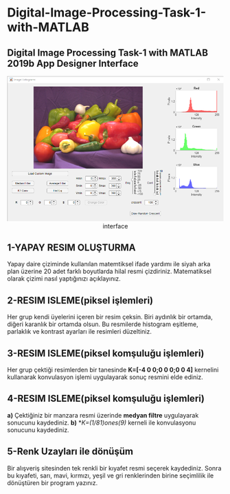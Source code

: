 # Digital-Image-Processing-Task-1-with-MATLAB
## Digital Image Processing Task-1 with MATLAB 2019b App Designer Interface

<p align="center">

  <img src="https://github.com/mguludag/Digital-Image-Processing-Task-1-with-MATLAB/blob/master/2019-11-24_023846.png?raw=true">
  interface

</p>



## 1-YAPAY RESIM OLUŞTURMA
Yapay daire çiziminde kullanılan matemtiksel ifade yardımı ile siyah arka plan üzerine 20 adet farklı boyutlarda hilal resmi çizdiriniz. Matematiksel olarak çizimi nasıl yaptığınızı açıklayınız.

## 2-RESIM ISLEME(piksel işlemleri)
Her grup kendi üyelerini içeren bir resim çeksin. Biri aydınlık bir ortamda, diğeri karanlık bir ortamda olsun. Bu resmilerde histogram eşitleme, parlaklık ve kontrast ayarları ile resimleri düzeltiniz. 

## 3-RESIM ISLEME(piksel komşuluğu işlemleri)
Her grup çektiği resimlerden bir tanesinde **K=[-4 0 0;0 0 0;0 0 4]** kernelini kullanarak konvulasyon işlemi uygulayarak sonuç resmini elde ediniz.
## 4-RESIM ISLEME(piksel komşuluğu işlemleri)
**a)** Çektiğiniz bir manzara resmi üzerinde **medyan filtre** uygulayarak sonucunu kaydediniz. 
**b)** **K=(1/81)*ones(9)** kerneli ile konvulasyonu sonucunu kaydediniz. 

## 5-Renk Uzayları ile dönüşüm 
Bir alışveriş sitesinden tek renkli bir kıyafet resmi seçerek kaydediniz. Sonra bu kıyafeti, sarı, mavi, kırmızı, yeşil ve gri renklerinden birine seçimlilik ile dönüştüren bir program yazınız.
